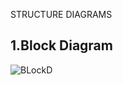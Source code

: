STRUCTURE DIAGRAMS
 ## 1.Block Diagram
 ![BLockD](https://github.com/Naresh17025/M3_CAR-WIPER-SYSTEM/tree/main/2_Design/Structure%20Diagrams)
